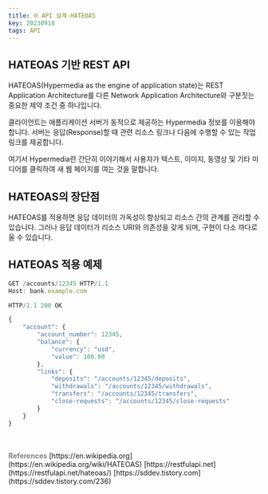 ```yaml
---
title: 🌐 API 설계-HATEOAS
key: 20230918
tags: API
---
```


## HATEOAS 기반 REST API

HATEOAS(Hypermedia as the engine of application state)는 REST Application Architecture를 다른 Network Application Architecture와 구분짓는 중요한 제약 조건 중 하나입니다.

클라이언트는 애플리케이션 서버가 동적으로 제공하는 Hypermedia 정보를 이용해야 합니다. 서버는 응답(Response)할 때 관련 리소스 링크나 다음에 수행할 수 있는 작업 링크를 제공합니다.

여기서 Hypermedia란 간단히 이야기해서 사용자가 텍스트, 이미지, 동영상 및 기타 미디어를 클릭하여 새 웹 페이지를 여는 것을 말합니다.

## HATEOAS의 장단점

HATEOAS를 적용하면 응답 데이터의 가독성이 향상되고 리소스 간의 관계를 관리할 수 있습니다. 그러나 응답 데이터가 리소스 URI와 의존성을 갖게 되며, 구현이 다소 까다로울 수 있습니다.

## HATEOAS 적용 예제

```jsx
GET /accounts/12345 HTTP/1.1
Host: bank.example.com
```

```jsx
HTTP/1.1 200 OK

{
    "account": {
        "account_number": 12345,
        "balance": {
            "currency": "usd",
            "value": 100.00
        },
        "links": {
            "deposits": "/accounts/12345/deposits",
            "withdrawals": "/accounts/12345/withdrawals",
            "transfers": "/accounts/12345/transfers",
            "close-requests": "/accounts/12345/close-requests"
        }
    }
}
```

<br>
<br>
<span style="color: grey; font-weight: 700;">References</span>   
[https://en.wikipedia.org](https://en.wikipedia.org/wiki/HATEOAS)   
[https://restfulapi.net](https://restfulapi.net/hateoas/)   
[https://sddev.tistory.com](https://sddev.tistory.com/236)